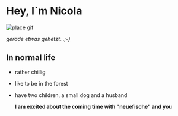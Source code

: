   # Hey, I`m Nicola 
  ![place gif](https://www.reactiongifs.com/wp-content/uploads/2013/07/running.gif)

  
*gerade etwas gehetzt...;-)*
## In normal life
- rather chillig
- like to be in the forest
- have two children, a small dog and a husband

  **I am excited about the coming time with "neuefische" and you**
